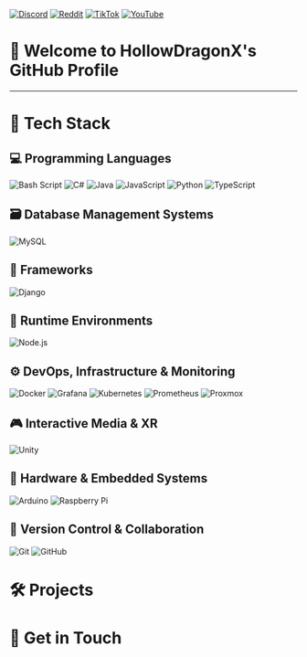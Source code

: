 [![Discord](https://img.shields.io/badge/Discord-%237289DA.svg?logo=discord&logoColor=white)](https://discord.gg/) 
[![Reddit](https://img.shields.io/badge/Reddit-%23FF4500.svg?logo=Reddit&logoColor=white)](https://reddit.com/user/) 
[![TikTok](https://img.shields.io/badge/TikTok-%23000000.svg?logo=TikTok&logoColor=white)](https://tiktok.com/) 
[![YouTube](https://img.shields.io/badge/YouTube-%23FF0000.svg?logo=YouTube&logoColor=white)](https://youtube.com/c/https://www.youtube.com/) 

# 🐉 Welcome to HollowDragonX's GitHub Profile
---

# 🧠 Tech Stack

## 💻 Programming Languages
![Bash Script](https://img.shields.io/badge/bash_script-%23121011.svg?style=for-the-badge&logo=gnu-bash&logoColor=white)
![C#](https://img.shields.io/badge/C%23-239120?style=for-the-badge&logo=unity&logoColor=white)
![Java](https://img.shields.io/badge/Java-ED8B00?style=for-the-badge&logo=openjdk&logoColor=white)
![JavaScript](https://img.shields.io/badge/javascript-%23323330.svg?style=for-the-badge&logo=javascript&logoColor=%23F7DF1E) 
![Python](https://img.shields.io/badge/python-3670A0?style=for-the-badge&logo=python&logoColor=ffdd54)
![TypeScript](https://img.shields.io/badge/TypeScript-3178C6?style=for-the-badge&logo=typescript&logoColor=white)

## 🗃️ Database Management Systems
![MySQL](https://img.shields.io/badge/MySQL-4479A1?style=for-the-badge&logo=mysql&logoColor=white)

## 🧱 Frameworks
![Django](https://img.shields.io/badge/Django-092E20?style=for-the-badge&logo=django&logoColor=green)

## 🧰 Runtime Environments
![Node.js](https://img.shields.io/badge/node.js-339933?style=for-the-badge&logo=Node.js&logoColor=white)

## ⚙️ DevOps, Infrastructure & Monitoring
![Docker](https://img.shields.io/badge/docker-%230db7ed.svg?style=for-the-badge&logo=docker&logoColor=white)
![Grafana](https://img.shields.io/badge/grafana-%23F46800.svg?style=for-the-badge&logo=grafana&logoColor=white)
![Kubernetes](https://img.shields.io/badge/Kubernetes-326CE5?style=for-the-badge&logo=Kubernetes&logoColor=white)
![Prometheus](https://img.shields.io/badge/Prometheus-E6522C?style=for-the-badge&logo=Prometheus&logoColor=white) 
![Proxmox](https://img.shields.io/badge/Proxmox-E57000?&style=for-the-badge&logo=Proxmox&logoColor=white)

## 🎮 Interactive Media & XR
![Unity](https://img.shields.io/badge/unity-%23000000.svg?style=for-the-badge&logo=unity&logoColor=white)


## 🤖 Hardware & Embedded Systems
![Arduino](https://img.shields.io/badge/-Arduino-00979D?style=for-the-badge&logo=Arduino&logoColor=white)
![Raspberry Pi](https://img.shields.io/badge/-Raspberry_Pi-C51A4A?style=for-the-badge&logo=Raspberry-Pi) 

## 📂 Version Control & Collaboration
![Git](https://img.shields.io/badge/git-%23F05033.svg?style=for-the-badge&logo=git&logoColor=white) 
![GitHub](https://img.shields.io/badge/github-%23121011.svg?style=for-the-badge&logo=github&logoColor=white) 


# 🛠️ Projects

# 📱 Get in Touch

